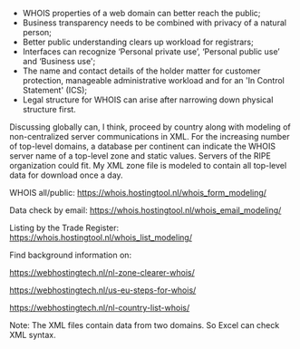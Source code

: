 - WHOIS properties of a web domain can better reach the public;
- Business transparency needs to be combined with privacy of a natural person;
- Better public understanding clears up workload for registrars;
- Interfaces can recognize ‘Personal private use’, ‘Personal public use’ and ‘Business use';
- The name and contact details of the holder matter for customer protection, manageable administrative workload and for an 'In Control Statement' (ICS);
- Legal structure for WHOIS can arise after narrowing down physical structure first.

Discussing globally can, I think, proceed by country along with modeling of non-centralized server communications in XML. For the increasing number of top-level domains, a database per continent can indicate the WHOIS server name of a top-level zone and static values. Servers of the RIPE organization could fit. My XML zone file is modeled to contain all top-level data for download once a day.

WHOIS all/public: https://whois.hostingtool.nl/whois_form_modeling/

Data check by email: https://whois.hostingtool.nl/whois_email_modeling/

Listing by the Trade Register: https://whois.hostingtool.nl/whois_list_modeling/

Find background information on:

https://webhostingtech.nl/nl-zone-clearer-whois/

https://webhostingtech.nl/us-eu-steps-for-whois/

https://webhostingtech.nl/nl-country-list-whois/

Note: The XML files contain data from two domains. So Excel can check XML syntax.
